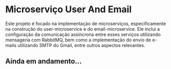 # Microserviço User And Email
Este projeto é focado na implementação de microserviços, especificamente na construção do user-microservice e do email-microservice. Ele inclui a configuração da comunicação assíncrona entre esses serviços utilizando mensageria com RabbitMQ, bem como a implementação do envio de e-mails utilizando SMTP do Gmail, entre outros aspectos relevantes.

## Ainda em andamento...
